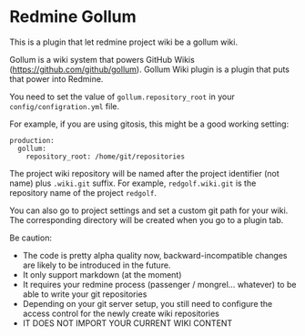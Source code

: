 Redmine Gollum
==============

This is a plugin that let redmine project wiki be a gollum wiki.

Gollum is a wiki system that powers GitHub Wikis (https://github.com/github/gollum). Gollum Wiki plugin is a plugin that puts that power into Redmine.

You need to set the value of `gollum.repository_root` in your `config/configration.yml` file.

For example, if you are using gitosis, this might be a good working setting:

    production:
      gollum:
        repository_root: /home/git/repositories

The project wiki repository will be named after the project identifier
(not name) plus `.wiki.git` suffix.  For example, `redgolf.wiki.git`
is the repository name of the project `redgolf`.

You can also go to project settings and set a custom git path for your wiki. The corresponding directory will be created when you go to a plugin tab.

Be caution:

- The code is pretty alpha quality now, backward-incompatible changes are likely to be introduced in the future.
- It only support markdown (at the moment)
- It requires your redmine process (passenger / mongrel... whatever) to be able to write your git repositories
- Depending on your git server setup, you still need to configure the access control for the newly create wiki repositories
- IT DOES NOT IMPORT YOUR CURRENT WIKI CONTENT


